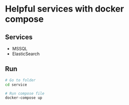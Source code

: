 # Helpful services with docker compose

## Services

- MSSQL
- ElasticSearch

## Run

```bash
# Go to folder
cd service

# Run compose file
docker-compose up
```
